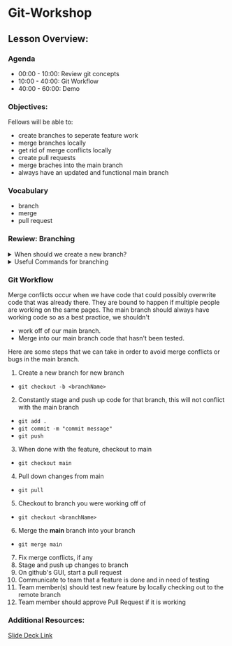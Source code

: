# Git-Workshop

## Lesson Overview:
### Agenda

- 00:00 - 10:00: Review git concepts 
- 10:00 - 40:00: Git Workflow 
- 40:00 - 60:00: Demo

### Objectives:

Fellows will be able to: 
- create branches to seperate feature work 
- merge branches locally 
- get rid of merge conflicts locally
- create pull requests 
- merge braches into the main branch 
- always have an updated and functional main branch 

### Vocabulary 

- branch 
- merge 
- pull request 

### Rewiew: Branching 

<details> 
  <summary> When should we create a new branch? </summary>
  
  Branches are used to diverge from the main code base. They are useful because they create a copy of existing code 
  without modifying the existing code. Think of it as your very own sandbox where you can create anything new. 
  Therefore, a new branch should be created for any new change to any of the files in the project. 
  This includes but is not limited to creating a new feature in the repo and/or fixing a bug in the repo. 
  
</details>

<details> 
  <summary> Useful Commands for branching </summary>
  
   - `git branch <branchName>` 
      - This command will create a new branch with the branch name provided.   
   - `git branch` 
      - This command is useful in seeing which branch you are currently in.
   - `git checkout <branchName>`
      - This command is used to change from one branch to another.
   - `git checkout -b <branchName>`
      - This branch is used when you want to create a new branch and change into that branch at the same time.
    
</details>
    
### Git Workflow

Merge conflicts occur when we have code that could possibly overwrite code that was already there. 
They are bound to happen if multiple people are working on the same pages. 
The main branch should always have working code so as a best practice, we shouldn't 
- work off of our main branch. 
- Merge into our main branch code that hasn't been tested. 

Here are some steps that we can take in order to avoid merge conflicts or bugs in the main branch.

1. Create a new branch for new branch 
  - `git checkout -b <branchName>`
2. Constantly stage and push up code for that branch, this will not conflict with the main branch 
  - `git add .` 
  - `git commit -m "commit message"`
  - `git push`
3. When done with the feature, checkout to main 
  - `git checkout main`
4. Pull down changes from main 
  - `git pull`
5. Checkout to branch you were working off of 
  - `git checkout <branchName>`
6. Merge the **main** branch into your branch
  - `git merge main`
7. Fix merge conflicts, if any 
8. Stage and push up changes to branch 
9. On github's GUI, start a pull request 
10. Communicate to team that a feature is done and in need of testing 
11. Team member(s) should test new feature by locally checking out to the remote branch 
12. Team member should approve Pull Request if it is working 

### Additional Resources: 
[Slide Deck Link](https://docs.google.com/presentation/d/15rtczQSO8lZhdtRVyB4Nx4mWOB-7Q7q3o2krAvundBc/edit#slide=id.g21118077af0_0_3)
